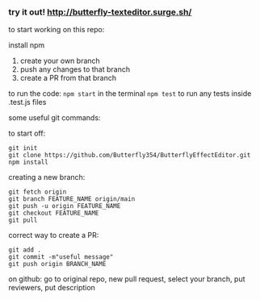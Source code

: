 ### try it out! http://butterfly-texteditor.surge.sh/

to start working on this repo:

install npm

1. create your own branch
2. push any changes to that branch
3. create a PR from that branch

to run the code:
```npm start``` in the terminal
```npm test``` to run any tests inside .test.js files


some useful git commands:

to start off:

```
git init
git clone https://github.com/Butterfly354/ButterflyEffectEditor.git
npm install
```

creating a new branch:

```
git fetch origin
git branch FEATURE_NAME origin/main
git push -u origin FEATURE_NAME
git checkout FEATURE_NAME
git pull
```

correct way to create a PR:

```
git add .
git commit -m"useful message"
git push origin BRANCH_NAME
```

on github: go to original repo, new pull request, select your branch, put reviewers, put description
